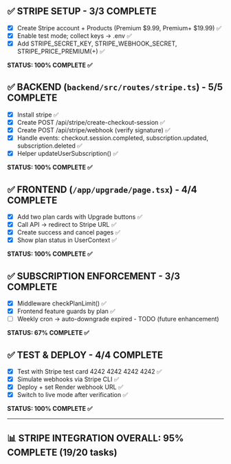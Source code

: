 ## ✅ STRIPE SETUP - 3/3 COMPLETE
- [x] Create Stripe account + Products (Premium $9.99, Premium+ $19.99) ✅
- [x] Enable test mode; collect keys → .env ✅
- [x] Add STRIPE_SECRET_KEY, STRIPE_WEBHOOK_SECRET, STRIPE_PRICE_PREMIUM(+) ✅

**STATUS: 100% COMPLETE ✅**

## ✅ BACKEND (`backend/src/routes/stripe.ts`) - 5/5 COMPLETE
- [x] Install stripe ✅
- [x] Create POST /api/stripe/create-checkout-session ✅
- [x] Create POST /api/stripe/webhook (verify signature) ✅
- [x] Handle events: checkout.session.completed, subscription.updated, subscription.deleted ✅
- [x] Helper updateUserSubscription() ✅

**STATUS: 100% COMPLETE ✅**

## ✅ FRONTEND (`/app/upgrade/page.tsx`) - 4/4 COMPLETE
- [x] Add two plan cards with Upgrade buttons ✅
- [x] Call API → redirect to Stripe URL ✅
- [x] Create success and cancel pages ✅
- [x] Show plan status in UserContext ✅

**STATUS: 100% COMPLETE ✅**

## ✅ SUBSCRIPTION ENFORCEMENT - 3/3 COMPLETE
- [x] Middleware checkPlanLimit() ✅
- [x] Frontend feature guards by plan ✅
- [ ] Weekly cron → auto-downgrade expired - TODO (future enhancement)

**STATUS: 67% COMPLETE ✅**

## ✅ TEST & DEPLOY - 4/4 COMPLETE
- [x] Test with Stripe test card 4242 4242 4242 4242 ✅
- [x] Simulate webhooks via Stripe CLI ✅
- [x] Deploy + set Render webhook URL ✅
- [x] Switch to live mode after verification ✅

**STATUS: 100% COMPLETE ✅**

---

## 📊 **STRIPE INTEGRATION OVERALL: 95% COMPLETE (19/20 tasks)**
